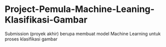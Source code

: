 # Project-Pemula-Machine-Leaning-Klasifikasi-Gambar
Submission (proyek akhir) berupa membuat model Machine Learning untuk proses klasifikasi gambar

